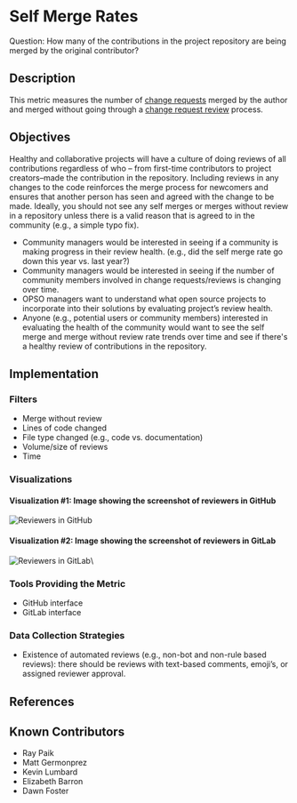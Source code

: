 # Self Merge Rates
Question: How many of the contributions in the project repository are being merged by the original contributor?

## Description
This metric measures the number of [change requests](https://chaoss.community/?p=3610) merged by the author and merged without going through a [change request review](https://chaoss.community/?p=4712) process. 

## Objectives
Healthy and collaborative projects will have a culture of doing reviews of all contributions regardless of who – from first-time contributors to project creators–made the contribution in the repository. Including reviews in any changes to the code reinforces the merge process for newcomers and ensures that another person has seen and agreed with the change to be made. Ideally, you should not see any self merges or merges without review in a repository unless there is a valid reason that is agreed to in the community (e.g., a simple typo fix). 

* Community managers would be interested in seeing if a community is making progress in their review health. (e.g., did the self merge rate go down this year vs. last year?)
* Community managers would be interested in seeing if the number of community members involved in change requests/reviews is changing over time. 
* OPSO managers want to understand what open source projects to incorporate into their solutions by evaluating project’s review health.  
* Anyone (e.g., potential users or community members) interested in evaluating the health of the community would want to see the self merge and merge without review rate trends over time and see if there's a healthy review of contributions in the repository. 

## Implementation

### Filters 
* Merge without review
* Lines of code changed
* File type changed (e.g., code vs. documentation)
* Volume/size of reviews
* Time
  
### Visualizations

#### Visualization #1: Image showing the screenshot of reviewers in GitHub
![Reviewers in GitHub](https://github.com/chaoss/wg-common/blob/main/focus-areas/contributions/images/GitHub-reviewers-screenshot.png)


#### Visualization #2: Image showing the screenshot of reviewers in GitLab
![Reviewers in GitLab](https://github.com/chaoss/wg-common/blob/main/focus-areas/contributions/images/GitLab-reviewers-screenshot.png)\


### Tools Providing the Metric  
* GitHub interface  
* GitLab interface  

### Data Collection Strategies 

* Existence of automated reviews (e.g., non-bot and non-rule based reviews): there should be reviews with text-based comments, emoji’s, or assigned reviewer approval.

## References


## Known Contributors
* Ray Paik
* Matt Germonprez 
* Kevin Lumbard
* Elizabeth Barron
* Dawn Foster

